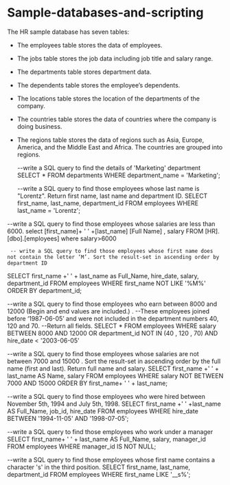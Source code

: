 # Sample-databases-and-scripting

The HR sample database has seven tables:

- The employees table stores the data of employees.
- The jobs table stores the job data including job title and salary range.
- The departments table stores department data.
- The dependents table stores the employee’s dependents.
- The locations table stores the location of the departments of the company.
- The countries table stores the data of countries where the company is doing business.
- The regions table stores the data of regions such as Asia, Europe, America, and the Middle East and Africa. The countries are grouped into regions.


   --write a SQL query to find the details of 'Marketing' department
   SELECT *  FROM departments  WHERE department_name = 'Marketing';
  
  --write a SQL query to find those employees whose last name is "Lorentz". Return first name, last name and department ID.
   SELECT first_name, last_name, department_id  FROM employees  WHERE last_name = 'Lorentz';
  
--write a SQL query to find those employees whose salaries are less than 6000. 
   select [first_name]+ ' ' +[last_name] [Full Name] , salary  FROM [HR].[dbo].[employees] where salary>6000

     -- write a SQL query to find those employees whose first name does not contain the letter ‘M’. Sort the result-set in ascending order by department ID
   SELECT first_name +' ' + last_name as Full_Name, hire_date, salary, department_id
 FROM employees   WHERE first_name NOT LIKE '%M%'  ORDER BY department_id;


 --write a SQL query to find those employees who earn between 8000 and 12000 (Begin and end values are included.) . 
--These employees joined before ‘1987-06-05’ and were not included in the department numbers 40, 120 and 70. 
--Return all fields.
 SELECT *
 FROM employees
  WHERE salary BETWEEN 8000 AND 12000 
        OR  department_id NOT IN (40 , 120 , 70)
          AND   hire_date < '2003-06-05'


--write a SQL query to find those employees whose salaries are not between 7000 and 15000 . Sort the result-set in ascending order by the full name (first and last). Return full name and salary.
 SELECT first_name +' ' + last_name AS Name, salary
 FROM employees
 WHERE salary NOT BETWEEN 7000 AND 15000
 ORDER BY first_name+ ' ' + last_name;


  --write a SQL query to find those employees who were hired between November 5th, 1994 and July 5th, 1998. 
 SELECT first_name +' ' +last_name AS Full_Name, job_id, hire_date
 FROM employees 
 WHERE hire_date BETWEEN '1994-11-05' AND '1998-07-05';

  --write a SQL query to find those employees who work under a manager
 SELECT first_name+ ' ' + last_name AS Full_Name, salary, manager_id
 FROM employees
 WHERE manager_id IS NOT NULL;

  --write a SQL query to find those employees whose first name contains a character 's' in the third position.
 SELECT first_name, last_name, department_id
 FROM employees
 WHERE first_name LIKE '__s%';
